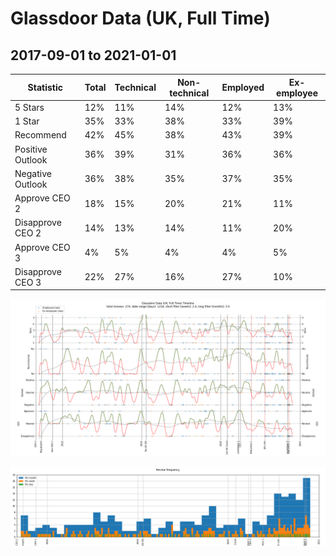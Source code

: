 # Glassdoor Data (UK, Full Time)

## 2017-09-01 to 2021-01-01

Statistic|Total|Technical|Non-technical|Employed|Ex-employee
-|-|-|-|-|-
5 Stars|12%|11%|14%|12%|13%
1 Star|35%|33%|38%|33%|39%
Recommend|42%|45%|38%|43%|39%
Positive Outlook|36%|39%|31%|36%|36%
Negative Outlook|36%|38%|35%|37%|35%
Approve CEO 2|18%|15%|20%|21%|11%
Disapprove CEO 2|14%|13%|14%|11%|20%
Approve CEO 3|4%|5%|4%|4%|5%
Disapprove CEO 3|22%|27%|16%|27%|10%

![Timeline](plot_timeline.png)

![Review frequency](plot_review_freq.png)

